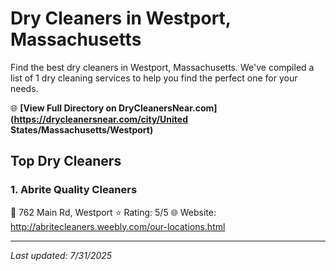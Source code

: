 # Dry Cleaners in Westport, Massachusetts

Find the best dry cleaners in Westport, Massachusetts. We've compiled a list of 1 dry cleaning services to help you find the perfect one for your needs.

🌐 **[View Full Directory on DryCleanersNear.com](https://drycleanersnear.com/city/United States/Massachusetts/Westport)**

## Top Dry Cleaners

### 1. Abrite Quality Cleaners
📍 762 Main Rd, Westport
⭐ Rating: 5/5
🌐 Website: http://abritecleaners.weebly.com/our-locations.html


---

*Last updated: 7/31/2025*
